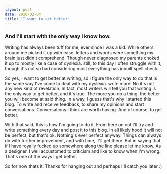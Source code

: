 ```yaml
---
layout: post
date: 2016-02-04
title: 'I want to get better'
---
```


### And I'll start with the only way I know how.

Writing has always been tuff for me, ever since I was a kid. While others around me picked it up with ease, letters and words were something my brain just didn't comprehend.<!-- excerpt ends --> Though never diagnosed my parents choked it up to mostly like a case of dyslexia. still, to this day I often struggle with it, though it's not so bad considering most everything has inbuilt spell check.

So yes, I want to get better at writing, so I figure the only way to do that is the same way I've come to deal with my dyslexia. write more! No it's not any new kind of revelation. In fact, most writers will tell you that writing is the only way to get better, and it's true. The more you do a thing, the better you will become at said thing. In a way, I guess that's why I started this blog. To write and receive feedback, to share my opinions and start conversations. Conversations I think are worth having. And of course, to get better.

With that said, this is how I'm going to do it. From here on out I'll try and write something every day and post it to this blog. In all likely hood it will not be perfect, but that's ok. Nothing's ever perfect anyway. Things can always do with further improvement, and with time, it'll get there. But in saying that if I have royally fucked up somewhere along the line please let me know. As a designer, I well accustomed to criticism and like to know when I'm wrong. That's one of the ways I get better.

So for now thats it. Thanks for hanging out and perhaps I'll catch you later :)